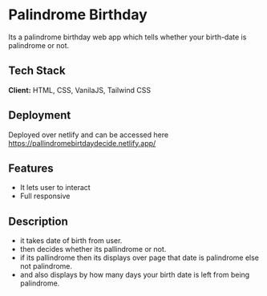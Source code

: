 # Palindrome Birthday
Its a palindrome birthday web app which tells whether your birth-date is palindrome or not.

## Tech Stack

**Client:** HTML, CSS, VanilaJS, Tailwind CSS



  
## Deployment

Deployed over netlify and can be accessed here
https://pallindromebirtdaydecide.netlify.app/



  
## Features

- It lets user to interact
- Full responsive

## Description

- it takes date of birth from user.
- then decides whether its pallindrome or not.
- if its pallindrome then its displays over page that date is palindrome else not palindrome.
- and also displays by how many days your birth date is left from being palindrome.
  
